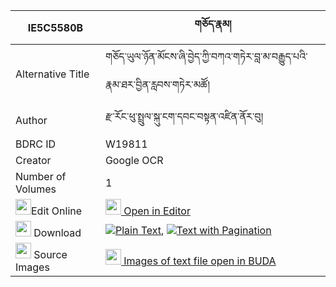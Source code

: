 |IE5C5580B|གཅོད་རྣམ། 
| --- | --- 
|Alternative Title |གཅོད་ཡུལ་ཉོན་མོངས་ཞི་བྱེད་ཀྱི་བཀའ་གཏེར་བླ་མ་བརྒྱུད་པའི་རྣམ་ཐར་བྱིན་རླབས་གཏེར་མཚོ།
|Author| རྫ་རོང་ཕུ་སྤྲུལ་སྐུ་ངག་དབང་བསྟན་འཛིན་ནོར་བུ།
|BDRC ID | W19811
|Creator | Google OCR
|Number of Volumes| 1
|<img width="25" src="https://img.icons8.com/color/25/000000/edit-property.png">Edit Online| [<img width="25" src="https://avatars.githubusercontent.com/u/45091458?s=200&v=4"> Open in Editor](http://editor.openpecha.org/IE5C5580B)
|<img width="25" src="https://img.icons8.com/fluent/48/000000/download-2.png"/>  Download | [![](https://img.icons8.com/color/20/000000/txt.png)Plain Text](https://github.com/Openpecha/IE5C5580B/releases/download/v1/cho_nam_plain_IE5C5580B.zip), [![](https://img.icons8.com/color/20/000000/txt.png)Text with Pagination](https://github.com/Openpecha/IE5C5580B/releases/download/v1/cho_nam_pages_IE5C5580B.zip)
|<img width="25" src="https://img.icons8.com/plasticine/100/000000/pictures-folder.png"/>  Source Images | [<img width="25" src="https://library.bdrc.io/icons/BUDA-small.svg"> Images of text file open in BUDA](https://library.bdrc.io/show/bdr:W19811)